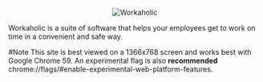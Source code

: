 <p align="center">
	<img src="https://4.bp.blogspot.com/-Tz8LTIr6pvA/WX3LYA1i64I/AAAAAAAAA98/JtYOm3_xOIcZiIuroHQMXk3azafoKwHLQCLcBGAs/s500/workaholicblue.png" alt="Workaholic" title="Workaholic logo"/>
</p>

Workaholic is a suite of software that helps your employees get to work on time in a convenient and safe way.

#Note
This site is best viewed on a 1366x768 screen and works best with Google Chrome 59. An experimental flag is also **recommended** chrome://flags/#enable-experimental-web-platform-features.
